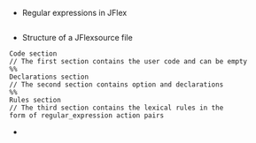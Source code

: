 - Regular expressions in JFlex
```
```

- Structure of a JFlexsource file
```
Code section
// The first section contains the user code and can be empty
%%
Declarations section
// The second section contains option and declarations
%%
Rules section
// The third section contains the lexical rules in the 
form of regular_expression action pairs
```
- 
